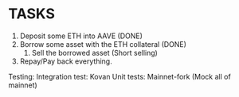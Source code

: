 # TASKS

1. Deposit some ETH into AAVE (DONE)
2. Borrow some asset with the ETH collateral (DONE)
   1. Sell the borrowed asset (Short selling)
3. Repay/Pay back everything.

Testing:
Integration test: Kovan
Unit tests: Mainnet-fork (Mock all of mainnet)
